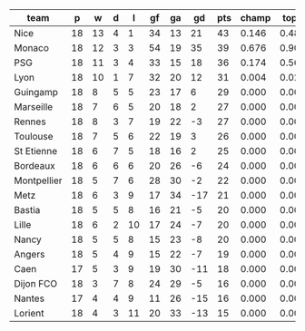 |    team     | p  | w  | d | l  | gf | ga | gd  | pts | champ | top2  | top3  | top4  |  5-7  | bot4  | bot3  | bot2  |
|-------------|----|----|---|----|----|----|-----|-----|-------|-------|-------|-------|-------|-------|-------|-------|
| Nice        | 18 | 13 | 4 |  1 | 34 | 13 |  21 |  43 | 0.146 | 0.486 | 0.888 | 0.974 | 0.025 | 0.000 | 0.000 | 0.000|
| Monaco      | 18 | 12 | 3 |  3 | 54 | 19 |  35 |  39 | 0.676 | 0.909 | 0.992 | 0.999 | 0.001 | 0.000 | 0.000 | 0.000|
| PSG         | 18 | 11 | 3 |  4 | 33 | 15 |  18 |  36 | 0.174 | 0.566 | 0.916 | 0.981 | 0.019 | 0.000 | 0.000 | 0.000|
| Lyon        | 18 | 10 | 1 |  7 | 32 | 20 |  12 |  31 | 0.004 | 0.027 | 0.127 | 0.509 | 0.410 | 0.000 | 0.000 | 0.000|
| Guingamp    | 18 |  8 | 5 |  5 | 23 | 17 |   6 |  29 | 0.000 | 0.009 | 0.046 | 0.250 | 0.542 | 0.001 | 0.001 | 0.000|
| Marseille   | 18 |  7 | 6 |  5 | 20 | 18 |   2 |  27 | 0.000 | 0.001 | 0.011 | 0.090 | 0.451 | 0.008 | 0.003 | 0.001|
| Rennes      | 18 |  8 | 3 |  7 | 19 | 22 |  -3 |  27 | 0.000 | 0.000 | 0.001 | 0.020 | 0.219 | 0.045 | 0.021 | 0.008|
| Toulouse    | 18 |  7 | 5 |  6 | 22 | 19 |   3 |  26 | 0.000 | 0.003 | 0.016 | 0.114 | 0.499 | 0.005 | 0.002 | 0.001|
| St Etienne  | 18 |  6 | 7 |  5 | 18 | 16 |   2 |  25 | 0.000 | 0.000 | 0.002 | 0.035 | 0.308 | 0.022 | 0.011 | 0.004|
| Bordeaux    | 18 |  6 | 6 |  6 | 20 | 26 |  -6 |  24 | 0.000 | 0.000 | 0.000 | 0.007 | 0.116 | 0.115 | 0.066 | 0.031|
| Montpellier | 18 |  5 | 7 |  6 | 28 | 30 |  -2 |  22 | 0.000 | 0.000 | 0.001 | 0.013 | 0.173 | 0.082 | 0.049 | 0.024|
| Metz        | 18 |  6 | 3 |  9 | 17 | 34 | -17 |  21 | 0.000 | 0.000 | 0.000 | 0.001 | 0.019 | 0.417 | 0.303 | 0.191|
| Bastia      | 18 |  5 | 5 |  8 | 16 | 21 |  -5 |  20 | 0.000 | 0.000 | 0.000 | 0.002 | 0.056 | 0.220 | 0.146 | 0.080|
| Lille       | 18 |  6 | 2 | 10 | 17 | 24 |  -7 |  20 | 0.000 | 0.000 | 0.000 | 0.002 | 0.042 | 0.259 | 0.171 | 0.093|
| Nancy       | 18 |  5 | 5 |  8 | 15 | 23 |  -8 |  20 | 0.000 | 0.000 | 0.000 | 0.002 | 0.052 | 0.228 | 0.147 | 0.078|
| Angers      | 18 |  5 | 4 |  9 | 15 | 22 |  -7 |  19 | 0.000 | 0.000 | 0.000 | 0.001 | 0.036 | 0.275 | 0.187 | 0.107|
| Caen        | 17 |  5 | 3 |  9 | 19 | 30 | -11 |  18 | 0.000 | 0.000 | 0.000 | 0.000 | 0.012 | 0.505 | 0.397 | 0.272|
| Dijon FCO   | 18 |  3 | 7 |  8 | 24 | 29 |  -5 |  16 | 0.000 | 0.000 | 0.000 | 0.000 | 0.013 | 0.483 | 0.367 | 0.244|
| Nantes      | 17 |  4 | 4 |  9 | 11 | 26 | -15 |  16 | 0.000 | 0.000 | 0.000 | 0.000 | 0.008 | 0.572 | 0.462 | 0.329|
| Lorient     | 18 |  4 | 3 | 11 | 20 | 33 | -13 |  15 | 0.000 | 0.000 | 0.000 | 0.000 | 0.002 | 0.764 | 0.668 | 0.538|
